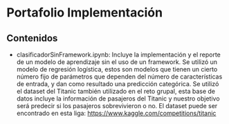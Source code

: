 # Portafolio Implementación

## Contenidos
- clasificadorSinFramework.ipynb: Incluye la implementación y el reporte de un modelo de aprendizaje sin el uso de un framework. Se utilizó un modelo de regresión logística, estos son modelos que tienen un cierto número fijo de parámetros que dependen del número de características de entrada, y dan como resultado una predicción categórica. Se utilizó el dataset del Titanic también utilizado en el reto grupal, esta base de datos incluye la información de pasajeros del Titanic y nuestro objetivo será predecir si los pasajeros sobrevivieron o no. El dataset puede ser encontrado en esta liga: https://www.kaggle.com/competitions/titanic
